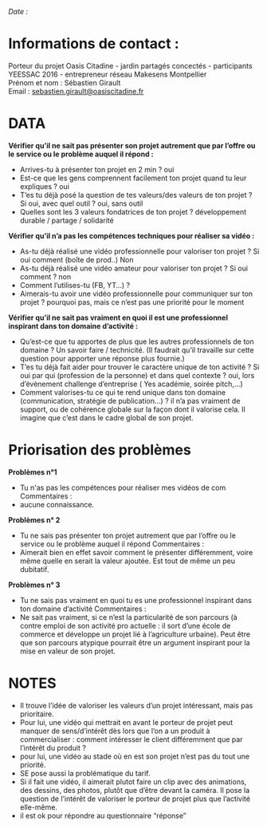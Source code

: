 *Date :*

# Informations de contact : 
Porteur du projet Oasis Citadine - jardin partagés concectés - participants YEESSAC 2016 - entrepreneur réseau Makesens Montpellier   
Prénom et nom : Sébastien Girault  
Email : sebastien.girault@oasiscitadine.fr 

# DATA
**Vérifier qu’il ne sait pas présenter son projet autrement que par l’offre ou le service ou le problème auquel il répond :**
- Arrives-tu à présenter ton projet en 2 min ? oui
- Est-ce que les gens comprennent facilement ton projet quand tu leur expliques ? oui
- T’es tu déjà posé la question de tes valeurs/des valeurs de ton projet ? Si oui, avec quel outil ? oui, sans outil 
- Quelles sont les 3 valeurs fondatrices de ton projet ? développement durable / partage / solidarité

**Vérifier qu’il n’a pas les compétences techniques pour réaliser sa vidéo :**
- As-tu déjà réalisé une vidéo professionnelle pour valoriser ton projet ? Si oui comment (boîte de prod..) Non
- As-tu déjà réalisé une vidéo amateur pour valoriser ton projet ? Si oui comment ? non
- Comment l’utilises-tu (FB, YT…) ? 
- Aimerais-tu avoir une vidéo professionnelle pour communiquer sur ton projet ? pourquoi pas, mais ce n’est pas une priorité pour le moment

**Vérifier qu’il ne sait pas vraiment en quoi il est une professionnel inspirant dans ton domaine d’activité :** 
- Qu’est-ce que tu apportes de plus que les autres professionnels de ton domaine ? Un savoir faire / technicité. (Il faudrait qu’il travaille sur cette question pour apporter une réponse plus fournie.)
- T’es tu déjà fait aider pour trouver le caractère unique de ton activité ? Si oui par qui (profession de la personne) et dans quel contexte ? oui, lors d’évènement challenge d’entreprise ( Yes académie, soirée pitch,...)
- Comment valorises-tu ce qui te rend unique dans ton domaine (communication, stratégie de publication…) ? il n’a pas vraiment de support, ou de cohérence globale sur la façon dont il valorise cela. Il imagine que c’est dans le cadre global de son projet. 

# Priorisation des problèmes

**Problèmes n°1**
- Tu n'as pas les compétences pour réaliser mes vidéos de com
Commentaires :  
- aucune connaissance.

**Problèmes n° 2**
-	Tu ne sais pas présenter ton projet autrement que par l’offre ou le service ou le problème auquel il répond
Commentaires :  
- Aimerait bien en effet savoir comment le présenter différemment, voire même quelle en serait la valeur ajoutée. Est tout de même un peu dubitatif. 

**Problèmes n° 3**
-	Tu ne sais pas vraiment en quoi tu es une professionnel inspirant dans ton domaine d’activité
Commentaires :  
- Ne sait pas vraiment, si ce n’est la particularité de son parcours (à contre emploi de son activité pro actuelle : il sort d’une école de commerce et développe un projet lié à l’agriculture urbaine). Peut être que son parcours atypique pourrait être un argument inspirant pour la mise en valeur de son projet. 

# NOTES
-	Il trouve l’idée de valoriser les valeurs d’un projet intéressant, mais pas prioritaire.
-	Pour lui, une vidéo qui mettrait en avant le porteur de projet peut manquer de sens/d’intérêt dès lors que l’on a un produit à commercialiser : comment intéresser le client différemment que par l’intérêt du produit ?
-	pour lui, une vidéo au stade où en est son projet n’est pas du tout une priorité.
-	SE pose aussi la problématique du tarif.
-	Si il fait une vidéo, il aimerait plutot faire un clip avec des animations, des dessins, des photos, plutôt que d’être devant la caméra. Il pose la question de l’intérêt de valoriser le porteur de projet plus que l’activité elle-même. 
-	il est ok pour répondre au questionnaire “réponse”



